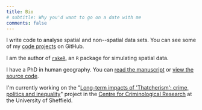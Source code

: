 ```yaml
---
title: Bio
# subtitle: Why you'd want to go on a date with me
comments: false
---
```


I write code to analyse spatial and non--spatial data sets.
You can see some of my [code projects](https://github.com/philmikejones) on GitHub.

I am the author of [`rakeR`](https://cran.r-project.org/package=rakeR), an `R` package for simulating spatial data.

I have a PhD in human geography.
You can [read the manuscript](http://etheses.whiterose.ac.uk/id/eprint/19283)  or [view the source code](https://github.com/philmikejones/thesis).

I'm currently working on the "[Long-term impacts of 'Thatcherism': crime, politics and inequality](https://www.sheffield.ac.uk/law/research/projects/crimetrajectories)" project in the [Centre for Criminological Research](https://www.sheffield.ac.uk/law/research/clusters/ccr) at the University of Sheffield.
